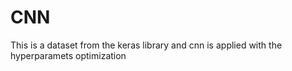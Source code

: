 # CNN
This is a dataset from the keras library and cnn is applied with the hyperparamets optimization
